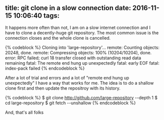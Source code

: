 title: git clone in a slow connection
date: 2016-11-15 10:06:40
tags:
---

It happens more often than not, I am on a slow internet connection and I have to clone a decently-huge git repository. The most common issue is the connection closes and the whole clone is cancelled.

{% codeblock %}
Cloning into 'large-repository'...
remote: Counting objects: 20248, done.
remote: Compressing objects: 100% (10204/10204), done.
error: RPC failed; curl 18 transfer closed with outstanding read data remaining
fatal: The remote end hung up unexpectedly
fatal: early EOF
fatal: index-pack failed
{% endcodeblock %}

After a lot of trial and errors and a lot of "remote end hung up unexpectedly" I have a way that works for me. The idea is to do a shallow clone first and then update the repositroy with its history.

{% codeblock %}
$ git clone http://github.com/large-repository --depth 1
$ cd large-repository
$ git fetch --unshallow
{% endcodeblock %}

And, that's all folks
